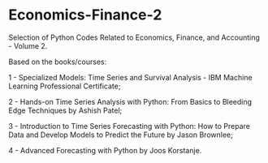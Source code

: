 # Economics-Finance-2
Selection of Python Codes Related to Economics, Finance, and Accounting - Volume 2.

Based on the books/courses:

1 - Specialized Models: Time Series and Survival Analysis - IBM Machine Learning Professional Certificate;

2 - Hands-on Time Series Analysis with Python: From Basics to Bleeding Edge Techniques by Ashish Patel;

3 - Introduction to Time Series Forecasting with Python: How to Prepare Data and Develop Models to Predict the Future by Jason Brownlee;

4 - Advanced Forecasting with Python by Joos Korstanje.
